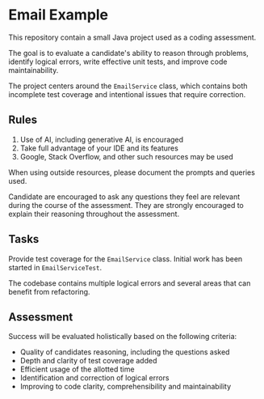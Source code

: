# Email Example

This repository contain a small Java project used as a coding assessment.

The goal is to evaluate a candidate's ability to reason through problems, identify logical errors, write effective unit tests, and improve code maintainability.

The project centers around the `EmailService` class, which contains both incomplete test coverage and intentional issues that require correction.

## Rules

1) Use of AI, including generative AI, is encouraged
2) Take full advantage of your IDE and its features
3) Google, Stack Overflow, and other such resources may be used

When using outside resources, please document the prompts and queries used.

Candidate are encouraged to ask any questions they feel are relevant during the course of the assessment.  They are strongly encouraged to explain their reasoning throughout the assessment.

## Tasks

Provide test coverage for the `EmailService` class.  Initial work has been started in `EmailServiceTest`.

The codebase contains multiple logical errors and several areas that can benefit from refactoring.

## Assessment

Success will be evaluated holistically based on the following criteria:

- Quality of candidates reasoning, including the questions asked
- Depth and clarity of test coverage added
- Efficient usage of the allotted time
- Identification and correction of logical errors
- Improving to code clarity, comprehensibility and maintainability